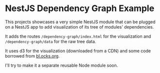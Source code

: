 # NestJS Dependency Graph Example

This projects showcases a very simple NestJS module that can be plugged on a NestJS app to add visualization of its tree of modules' dependencies.

It adds the routes `/dependency-graph/index.html` for the visualization and `/dependency-graph/data` for the raw tree data.

It uses d3 for the visualization (downloaded from a CDN) and some code borrowed from [bl.ocks.org](https://bl.ocks.org/d3noob/43a860bc0024792f8803bba8ca0d5ecd).

I'll try to make it a separate reusable Node module soon.
